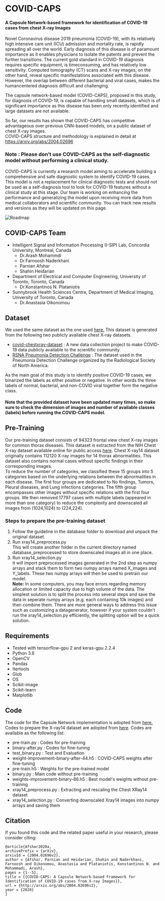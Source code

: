 # COVID-CAPS
<h4> A Capsule Network-based framework for identification of  COVID-19 cases from chest X-ray Images </h4>

Novel Coronavirus disease 2019 pneumonia (COVID-19), with its relatively high intensive care unit (ICU) admission and mortality
rate, is rapidly spreading all over the world. Early diagnosis of this
disease is of paramount importance as it enables physicians to isolate
the patents and prevent the further transitions. The current gold standard
in COVID-19 diagnosis requires specific equipment, is timeconsuming,
and has relatively low sensitivity. Computed tomography
(CT) scans and X-ray images, on the other hand, reveal specific
manifestations associated with this disease. However, the overlap
between different bacterial and viral cases, makes the humancentered
diagnosis difficult and challenging.

The capsule network-based model (COVID-CAPS), proposed in this
study, for diagnosis of COVID-19, is capable of handling small
datasets, which is of significant importance as this disease has been
only recently identified and large datasets are not available.

So far, our results has shown that COVID-CAPS has competitive advantageous over
previous CNN-based models, on a public dataset of chest X-ray images. <br> 
COVID-CAPS structure and methodology is explained in detail at <a href="https://arxiv.org/abs/2004.02696">https://arxiv.org/abs/2004.02696</a> 

<h3>Note : Please don’t use COVID-CAPS as the self-diagnostic model without performing a clinical study.</h3>
  COVID-CAPS is currently a research model aiming to accelerate building a comprehensive and safe diagnostic system to identify COVID-19 cases. This model is not a replacement for clinical diagnostic tests and should not be used as a self-diagnosis tool to look for COVID-19 features without a clinical study at this stage. Our team is working on enhancing the performance and generalizing the model upon receiving more data from medical collaborators and scientific community. You can track new results and versions as they will be updated on this page.<br>

![Roadmap](COVID-CAPS/model.png)
## COVID-CAPS Team
* Intelligent Signal and Information Processing (I-SIP) Lab, Concordia University, Montreal, Canada
    * Dr.Arash Mohammdi
    * Dr.Farnoosh Naderkhani
    * Parnian Afshar
    * Shahin Heidarian
* Department of Electrical and Computer Engineering, University of Toronto, Toronto, Canada
    * Dr.Konstantinos N. Plataniotis
* Sunnybrook Health Sciences Centre, Department of Medical Imaging, University of Toronto, Canada
    * Dr.Anastasia Oikonomou
## Dataset
We used the same dataset as the one used <a href="https://github.com/lindawangg/COVID-Net">here.</a>
This dataset is generated from the following two publicly available chest
X-ray datasets.
* <a href="https://github.com/ieee8023/covid-chestxray-dataset">covid-chestxray-dataset</a> : A new data collection project to make COVID-19 data publicly available to the scientific community.
* <a href="https://www.kaggle.com/c/rsna-pneumonia-detection-challenge">RSNA Pneumonia Detection Challenge</a> : The dataset used in the Pneumonia Detection Challenge organized by the Radiological Society of North America.

As the main goal of this study is to identify
positive COVID-19 cases, we binarized the labels as either positive
or negative. In other words the three labels of normal, bacterial, and
non-COVID viral together form the negative class.

<h4>Note that the provided dataset have been updated many times, so make sure to check the dimension of images and number of available classes (labels) before running the COVID-CAPS model.</h4>

## Pre-Training
Our pre-training dataset consists of 94323 frontal view chest X-ray images for common thorax diseases. This dataset is extracted from the NIH Chest X-ray dataset available online for public access <a href="https://nihcc.app.box.com/v/ChestXray-NIHCC/folder/36938765345">here</a>. Chest X-ray14 dataset originally contains 112120 X-ray images for 14 thorax abnormalities. This dataset also contains normal cases without specific findings in their corresponding images.<br>To reduce the number of categories, we classified these 15 groups into 5 categories based on the underlying relations between the abnormalities in each disease. The first four groups are dedicated to No findings, Tumors, Pleural diseases, and Lung infections categories. The fifth group encompasses other images without specific relations with the first four groups.
We then removed 17797 cases with multiple labels (appeared in more than one category) to reduce the complexity and downscaled all images from (1024,1024) to (224,224).

### Steps to prepare the pre-training dataset
<ol>
  <li>Follow the guideline in the database folder to download and unpack the original dataset.</li>
  <li>Run xray14_preprocess.py<br>
This will create another folder in the current directory named database_preprocessed to store downscaled images all in one place.</li>
  <li>Run xray14_selection.py<br>
It will import preprocessed images generated in the 2nd step as numpy arrays and stack them to form two numpy arrays named X_images and Y_labels. These two numpy arrays will then be used to pretrain our model.<br>
    <b>Note:</b> In some computers, you may face errors regarding memory allocation or limited capacity due to high volume of the data. The simplest solution is to split the process into several steps and save the data in seperate numpy arrays (e.g. each containing 10k images) and then combine them. There are more general ways to address this issue such as customizing a datagenerator, however if your system couldn't run the xray14_selection.py efficiently, the splitting option will be a quick solution.</li>
</ol>  


## Requirements
* Tested with tensorflow-gpu 2 and keras-gpu 2.2.4
* Python 3.6
* OpenCV
* Pandas
* Itertools
* Glob
* OS
* Scikit-image
* Scikit-learn
* Matplotlib

## Code
The code for the Capsule Network implementation is adopted from <a href="https://keras.io/examples/cifar10_cnn_capsule/">here.</a>
Codes to prepare the X-ray14 dataset are adopted from <a href="https://github.com/ManuelPalermo/X-Ray-ConvNet">here</a>.
Codes are available as the following list:

* pre-train.py : Codes for pre-training
* binary-after.py : Codes for fine-tuning
* test_binary.py : Test and Evaluation
* weight-improvement-binary-after-44.h5 : COVID-CAPS weights after fine-tuning
* pre-train.h5 : Weights for the pre-trained model
* binary.py : Main code without pre-training
* weights-improvement-binary-86.h5 : Best model's weights without pre-training
* xray14_preprocess.py : Extracting and rescaling the Chest XRay14 dataset
* xray14_selection.py : Converting downscaled Xray14 images into numpy arrays and saving them

## Citation
If you found this code and the related paper useful in your research, please consider citing:
```
@article{Afshar2020a,
archivePrefix = {arXiv},
arxivId = {2004.02696v2},
author = {Afshar, Parnian and Heidarian, Shahin and Naderkhani, Farnoosh and Oikonomou, Anastasia and Plataniotis, Konstantinos N. and Mohammadi, Arash},
pages = {1--5},
title = {{COVID-CAPS: A Capsule Network-based Framework for Identification of COVID-19 cases from X-ray Images}},
url = {http://arxiv.org/abs/2004.02696v2},
year = {2020}
}
```
